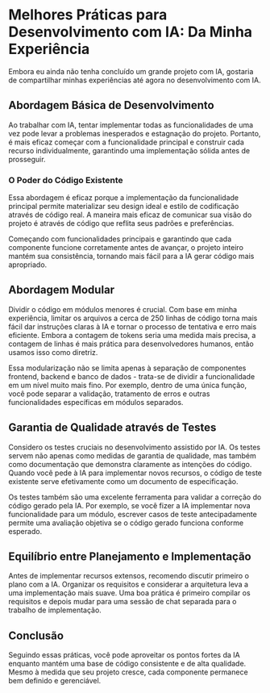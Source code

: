 # Melhores Práticas para Desenvolvimento com IA: Da Minha Experiência

Embora eu ainda não tenha concluído um grande projeto com IA, gostaria de compartilhar minhas experiências até agora no desenvolvimento com IA.

## Abordagem Básica de Desenvolvimento

Ao trabalhar com IA, tentar implementar todas as funcionalidades de uma vez pode levar a problemas inesperados e estagnação do projeto. Portanto, é mais eficaz começar com a funcionalidade principal e construir cada recurso individualmente, garantindo uma implementação sólida antes de prosseguir.

### O Poder do Código Existente

Essa abordagem é eficaz porque a implementação da funcionalidade principal permite materializar seu design ideal e estilo de codificação através de código real. A maneira mais eficaz de comunicar sua visão do projeto é através de código que reflita seus padrões e preferências.

Começando com funcionalidades principais e garantindo que cada componente funcione corretamente antes de avançar, o projeto inteiro mantém sua consistência, tornando mais fácil para a IA gerar código mais apropriado.

## Abordagem Modular

Dividir o código em módulos menores é crucial. Com base em minha experiência, limitar os arquivos a cerca de 250 linhas de código torna mais fácil dar instruções claras à IA e tornar o processo de tentativa e erro mais eficiente. Embora a contagem de tokens seria uma medida mais precisa, a contagem de linhas é mais prática para desenvolvedores humanos, então usamos isso como diretriz.

Essa modularização não se limita apenas à separação de componentes frontend, backend e banco de dados - trata-se de dividir a funcionalidade em um nível muito mais fino. Por exemplo, dentro de uma única função, você pode separar a validação, tratamento de erros e outras funcionalidades específicas em módulos separados.

## Garantia de Qualidade através de Testes

Considero os testes cruciais no desenvolvimento assistido por IA. Os testes servem não apenas como medidas de garantia de qualidade, mas também como documentação que demonstra claramente as intenções do código. Quando você pede à IA para implementar novos recursos, o código de teste existente serve efetivamente como um documento de especificação.

Os testes também são uma excelente ferramenta para validar a correção do código gerado pela IA. Por exemplo, se você fizer a IA implementar nova funcionalidade para um módulo, escrever casos de teste antecipadamente permite uma avaliação objetiva se o código gerado funciona conforme esperado.

## Equilíbrio entre Planejamento e Implementação

Antes de implementar recursos extensos, recomendo discutir primeiro o plano com a IA. Organizar os requisitos e considerar a arquitetura leva a uma implementação mais suave. Uma boa prática é primeiro compilar os requisitos e depois mudar para uma sessão de chat separada para o trabalho de implementação.

## Conclusão

Seguindo essas práticas, você pode aproveitar os pontos fortes da IA enquanto mantém uma base de código consistente e de alta qualidade. Mesmo à medida que seu projeto cresce, cada componente permanece bem definido e gerenciável.
